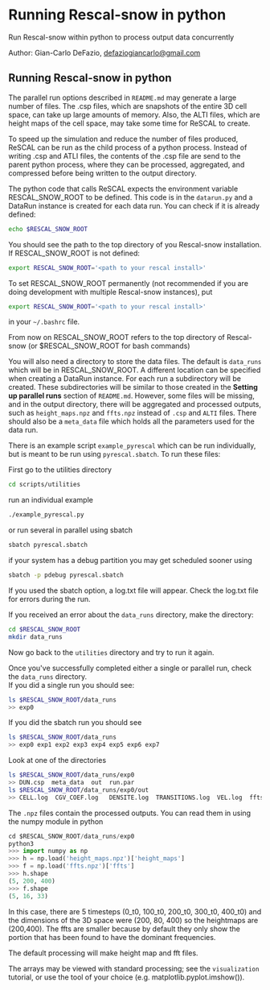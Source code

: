 
# Running Rescal-snow in python

Run Rescal-snow within python to process output data concurrently

Author: Gian-Carlo DeFazio, defaziogiancarlo@gmail.com

## Running Rescal-snow in python

The parallel run options described in `README.md` may generate a large number of files.
The .csp files, which are snapshots of the entire 3D cell space, can take up large amounts
of memory. Also, the ALTI files, which are height maps of the cell space, may take some
time for ReSCAL to create.

To speed up the simulation and reduce the number of files produced, ReSCAL can be run
as the child process of a python process. Instead of writing .csp and ATLI files,
the contents of the .csp file are send to the parent python process, where they can be
processed, aggregated, and compressed before being written to the output directory.

The python code that calls ReSCAL expects the environment variable RESCAL_SNOW_ROOT to be defined.
This code is in the `datarun.py` and a DataRun instance is created for each data run.
You can check if it is already defined:
```bash
echo $RESCAL_SNOW_ROOT
```

You should see the path to the top directory of you Rescal-snow installation.
If RESCAL_SNOW_ROOT is not defined:
```bash
export RESCAL_SNOW_ROOT='<path to your rescal install>'
```

To set RESCAL_SNOW_ROOT permanently (not recommended if you are doing development with multiple Rescal-snow instances), put
```bash
export RESCAL_SNOW_ROOT='<path to your rescal install>'
```
in your `~/.bashrc` file.

From now on RESCAL_SNOW_ROOT refers to the top directory of Rescal-snow (or $RESCAL_SNOW_ROOT for bash commands)

You will also need a directory to store the data files.
The default is `data_runs` which will be in RESCAL_SNOW_ROOT.
A different location can be specified when creating a DataRun instance.
For each run a subdirectory will be created. These subdirectories will be similar to
those created in the <b>Setting up parallel runs</b> section of `README.md`.
However, some files will be missing, and in the output directory, there will be aggregated
and processed outputs, such as `height_maps.npz` and `ffts.npz` instead of `.csp` and `ALTI`
files. There should also be a `meta_data` file which holds all the parameters used for the data run.

There is an example script `example_pyrescal` which can be run individually,
but is meant to be run using `pyrescal.sbatch`.
To run these files:

First go to the utilities directory
```bash
cd scripts/utilities
```

run an individual example
```bash
./example_pyrescal.py
```

or run several in parallel using sbatch

```bash
sbatch pyrescal.sbatch
```

if your system has a debug partition you may get scheduled sooner using

```bash
sbatch -p pdebug pyrescal.sbatch
```

If you used the sbatch option, a log.txt file will appear.
Check the log.txt file for errors during the run.

If you received an error about the `data_runs` directory, make the directory:
```bash
cd $RESCAL_SNOW_ROOT
mkdir data_runs
```

Now go back to the `utilities` directory and try to run it again.

Once you've successfully completed either a single or parallel run,
check the `data_runs` directory.<br>
If you did a single run you should see:
```bash
ls $RESCAL_SNOW_ROOT/data_runs
>> exp0
```

If you did the sbatch run you should see
```bash
ls $RESCAL_SNOW_ROOT/data_runs
>> exp0 exp1 exp2 exp3 exp4 exp5 exp6 exp7
```

Look at one of the directories
```bash
ls $RESCAL_SNOW_ROOT/data_runs/exp0
>> DUN.csp  meta_data  out  run.par
ls $RESCAL_SNOW_ROOT/data_runs/exp0/out
>> CELL.log  CGV_COEF.log	DENSITE.log  TRANSITIONS.log  VEL.log  ffts.npz  height_maps.npz
```

The `.npz` files contain the processed outputs.
You can read them in using the numpy module in python
```python
cd $RESCAL_SNOW_ROOT/data_runs/exp0
python3
>>> import numpy as np
>>> h = np.load('height_maps.npz')['height_maps']
>>> f = np.load('ffts.npz')['ffts']
>>> h.shape
(5, 200, 400)
>>> f.shape
(5, 16, 33)
```
In this case, there are 5 timesteps (0_t0, 100_t0, 200_t0, 300_t0, 400_t0) and the dimensions of the 3D space
were (200, 80, 400) so the heightmaps are (200,400). The ffts are smaller because by default they only show the portion that has been found to have the 
dominant frequencies.

The default processing will make height map and fft files.

The arrays may be viewed with standard processing; see the `visualization` tutorial, or use the tool of your choice (e.g. matplotlib.pyplot.imshow()).

